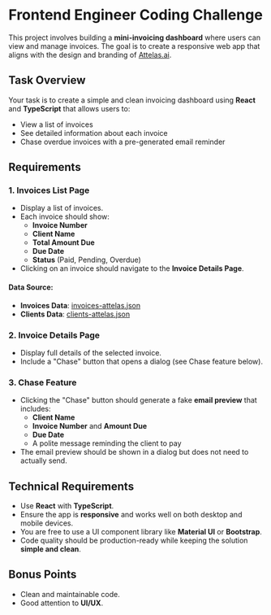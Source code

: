 # Frontend Engineer Coding Challenge

This project involves building a **mini-invoicing dashboard** where users can view and manage invoices. The goal is to create a responsive web app that aligns with the design and branding of [Attelas.ai](https://attelas.ai).

## Task Overview

Your task is to create a simple and clean invoicing dashboard using **React** and **TypeScript** that allows users to:
- View a list of invoices
- See detailed information about each invoice
- Chase overdue invoices with a pre-generated email reminder

## Requirements

### 1. Invoices List Page
- Display a list of invoices.
- Each invoice should show:
  - **Invoice Number**
  - **Client Name**
  - **Total Amount Due**
  - **Due Date**
  - **Status** (Paid, Pending, Overdue)
- Clicking on an invoice should navigate to the **Invoice Details Page**.

#### Data Source:
- **Invoices Data**: [invoices-attelas.json](https://attelasstorageoutlookdev.blob.core.windows.net/codetest/invoices-attelas.json)
- **Clients Data**: [clients-attelas.json](https://attelasstorageoutlookdev.blob.core.windows.net/codetest/clients-attelas.json)

### 2. Invoice Details Page
- Display full details of the selected invoice.
- Include a "Chase" button that opens a dialog (see Chase feature below).

### 3. Chase Feature
- Clicking the "Chase" button should generate a fake **email preview** that includes:
  - **Client Name**
  - **Invoice Number** and **Amount Due**
  - **Due Date**
  - A polite message reminding the client to pay
- The email preview should be shown in a dialog but does not need to actually send.

## Technical Requirements

- Use **React** with **TypeScript**.
- Ensure the app is **responsive** and works well on both desktop and mobile devices.
- You are free to use a UI component library like **Material UI** or **Bootstrap**.
- Code quality should be production-ready while keeping the solution **simple and clean**.

## Bonus Points

- Clean and maintainable code.
- Good attention to **UI/UX**.
